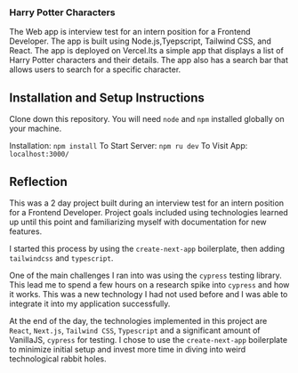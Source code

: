 ### Harry Potter Characters 

The Web app is interview test for an intern position for a Frontend Developer. The app is built using Node.js,Tyepscript, Tailwind CSS, and React. The app is deployed on Vercel.Its a simple app that displays a list of Harry Potter characters and their details. The app also has a search bar that allows users to search for a specific character.

## Installation and Setup Instructions
Clone down this repository. You will need `node` and `npm` installed globally on your machine.

Installation:
`npm install`
To Start Server:
`npm ru dev`
To Visit App:
`localhost:3000/`

## Reflection

This was a 2 day project built during an interview test for an intern position for a Frontend Developer. Project goals included using technologies learned up until this point and familiarizing myself with documentation for new features.

I started this process by using the `create-next-app` boilerplate, then adding `tailwindcss` and `typescript`.

One of the main challenges I ran into was using the `cypress` testing library. This lead me to spend a few hours on a research spike into `cypress` and how it works.  This was a new technology I had not used before and I was able to integrate it into my application successfully.

At the end of the day, the technologies implemented in this project are `React`, `Next.js`, `Tailwind CSS`, `Typescript` and a significant amount of VanillaJS, `cypress` for testing. I chose to use the `create-next-app` boilerplate to minimize initial setup and invest more time in diving into weird technological rabbit holes.








